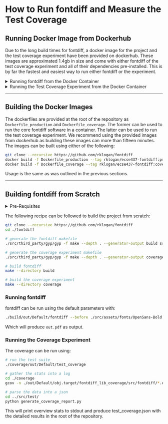 # How to Run fontdiff and Measure the Test Coverage

## Running Docker Image from Dockerhub
Due to the long build times for fontdiff, a docker image for the project and the test coverage experiment have been provided on dockerhub. These images are approximated 1.4gb in size and come with either fontdiff of the test coverage experiment and all of their dependencies pre-installed. This is by far the fastest and easiest way to run either fontdiff or the experiment.  

<details>
<summary> Running fontdiff from the Docker Container </summary>

The image can be pulled from dockerhub using:
```bash
docker pull rklogan/ecse437-fontdiff:production
```
fontdiff can then be run with it's default parameters using:
```bash
docker run -it rklogan/ecse437-fontdiff:production
./build/out/Default/fontdiff --before ./src/assets/fonts/OpenSans-Bold.ttf --after ./src/assets/fonts/OpenSans-Italic.ttf --specimen ./src/fontdiff/specimen.html --out out.pdf
```
The output pdf can then be retrieved by running the following on the host machine:
```bash
docker cp <container_name>:/fontdiff/out.pdf <host_destination>
```
In addition the test suite can be run in the docker container using:
```bash
./build/out/Default/test
```
</details>

<details>
<summary> Running the Test Coverage Experiment from the Docker Container </summary>

The image can be pulled from dockerhub using:
```bash
docker pull rklogan/ecse437-fontdiff:coverage
```
The experiment can be run using:
```bash
docker run -it rklogan/ecse437-fontdiff:coverage
```
By default, this script will:
1. Run the test suite
2. Analyze the coverage and print a brief synopsis
3. Prompt the user to view the full report  

For more information refer to the script itself at: `/fontdiff/src/docker_run_scripts/coverage_experiment`

The full coverage report can be retrieved on the host machine using:
```bash
docker cp <container_name>:/fontdiff/coverage_report.json <host_destination>
```
</details>

---

## Building the Docker Images
The dockerfiles are provided at the root of the repository as `Dockerfile_production` and `Dockerfile_coverage`. The former can be used to run the core fontdiff software in a container. The latter can be used to run the test coverage experiment. We recommend using the provided images from dockerhub as building these images can more than fifteen minutes. The images can be built using either of the following:
```bash
git clone --recursive https://github.com/rklogan/fontdiff
docker build -f Dockerfile_production --tag rklogan/ecse437-fontdiff:production .
docker build -f Dockerfile_coverage --tag rklogan/ecse437-fontdiff:coverage .
```
Usage is the same as was outlined in the previous sections.

---

## Building fontdiff from Scratch
<details>
    <summary> Pre-Requisites </summary>

    * g++
    * python
    * clang
    * cmake
    * libexpat1-dev
    * libz-dev
    
    On linux, these can all be fetched an installed with apt-get.
</details>

The following recipe can be followed to build the project from scratch:
```bash
git clone --recursive https://github.com/rklogan/fontdiff
cd ./fontdiff

# generate the fontdiff makefile
./src/third_party/gyp/gyp -f make --depth . --generator-output build src/fontdiff/fontdiff.gyp

# generate the coverage experiment makefile
./src/third_party/gyp/gyp -f make --depth . --generator-output coverage src/test/test_coverage.gyp

# build fontdiff
make --directory build

# build the coverage experiment
make --directory coverage
```
### Running fontdiff
fontdiff can be run using the default parameters with:
```bash
./build/out/Default/fontdiff --before ./src/assets/fonts/OpenSans-Bold.ttf --after ./src/assets/fonts/OpenSans-Italic.ttf --specimen ./src/fontdiff/specimen.html --out out.pdf
```
Which will produce `out.pdf` as output.  

### Running the Coverage Experiment
The coverage can be run using:
```bash
# run the test suite
./coverage/out/Default/test_coverage

# gather the stats into a log
cd ./coverage
gcov -n ./out/Default/obj.target/fontdiff_lib_coverage/src/fontdiff/*.o >> coverage.log

# parse the data into a json
cd ../src/test/
python generate_coverage_report.py
```
This will print overview stats to stdout and produce test_coverage.json with the detailed results in the root of the repository.



